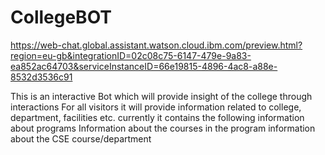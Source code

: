 # CollegeBOT

https://web-chat.global.assistant.watson.cloud.ibm.com/preview.html?region=eu-gb&integrationID=02c08c75-6147-479e-9a83-ea852ac64703&serviceInstanceID=66e19815-4896-4ac8-a88e-8532d3536c91


This is an interactive Bot which will provide insight of the college through interactions
For all visitors it will provide information related to college, department, facilities etc.
currently it contains the following
information about programs
Information about the courses in the program
information about the CSE course/department
